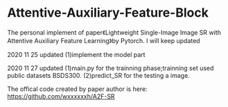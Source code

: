 # Attentive-Auxiliary-Feature-Block
The personal implement of paper《Lightweight Single-Image Image SR with Attentive Auxiliary Feature Learning》by Pytorch.
I will keep updated

2020 11 25 updated
(1)implement the model part 

2020 11 27 updated
(1)main.py for the trainning phase;trainning set used public datasets BSDS300.
(2)predict_SR for the testing a image.

The offical code created by paper author is here: https://github.com/wxxxxxxh/A2F-SR

